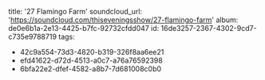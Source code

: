 title: '27 Flamingo Farm'
soundcloud_url: 'https://soundcloud.com/thiseveningsshow/27-flamingo-farm'
album: de0e6b1a-2e13-4425-b7fc-92732cfdd047
id: 16de3257-2367-4302-9cd7-c735e9788719
tags:
  - 42c9a554-73d3-4820-b319-326f8aa6ee21
  - efd41622-d72d-4513-a0c7-a76a76592398
  - 6bfa22e2-dfef-4582-a8b7-7d681008c0b0

